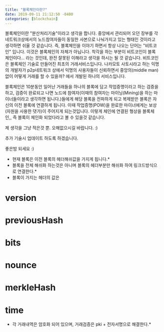 ```yaml
---
title: "블록체인이란?"
date: 2019-09-11 21:12:50 -0400
categories: [blockchain]
---
```


블록체인이란 "분산처리기술"이라고 생각을 합니다.
중앙에서 관리되어 오던 장부를 각 네트워크상에서의 노드참여자들이 동일한 사본으로 나눠가지고 있는 형태인 것이라고 생각하면 쉬울 것 같습니다.
즉, 블록체인을 이야기 하면서 항상 나오는 단어는 "비트코인" 입니다. 이것은 블록체인의 자체가 아닙니다.
착각을 하는 부분이 비트코인이 블록체인이다... 라는 것인데, 완전 잘못된 이해라고 생각을 하시는 될 것 같습니다.
비트코인은 블록체인 기술로 만들어진 최초의 거래서비스입니다. 나카모토 사토시라고 하는 익명의 개발자가 p2p네트워크 상에서 익명의 사용자들이
신뢰하면서 중앙의(middle man)없이 어떻게 거래를 할 수 있을까? 에서 개발된 하나의 서비스입니다.

블록체인은 10분동안 일어난 거래들을 하나의 블록에 담고 작업증명이라고 하는 검증을 하고,
검증이 완료되고 나면 노드에 참여자(이때의 참여자는 마이닝(Mining)을 하는 마이너들이라고 생각하면 됩니다.)들에게 해당 블록을 전파하게 되고
복제받은 블록은 자신의 이전 블록에 연결하게 됩니다. 이때 작업증명(POW)을 완료한 마이너에게는 보상(자원을 사용한 댓가)이 주어지게 되는것입니다.
이렇게 체인에 연결된 형상을 블록체인,, 즉 블록이 체인화 되었다라고 볼 수 있을것 같습니다.

제 생각을 그냥 적은것 뿐.
오해없으시길 바랍니다. :)

추가 기술시 업데이트 하도록 하겠습니다.

좋은밤 되세요 :)

* 현재 블록은 이전 블록의 헤더해쉬값을 가지게 됩니다.*
* 블록을 전체 해쉬화 하는것은 아니며 블록의 헤더부분만 해쉬화 하여 링크드방식으로 연결한다.*
* 블록이 가지는 헤더의 값은 
# version 
# previousHash 
# bits 
# nounce 
# merkleHash 
# time
* 각 거래내역은 암호화 되어 있으며, 거래검증은 pki + 전자서명으로 해결한다.*
